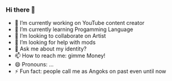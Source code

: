 ### Hi there 👋

- 🔭 I’m currently working on YouTube content creator
- 🌱 I’m currently learning Progamming Language
- 👯 I’m looking to collaborate on Artist
- 🤔 I’m looking for help with mods
- 💬 Ask me about my identity?
- 📫 How to reach me: gimme Money!
- 😄 Pronouns: ...
- ⚡ Fun fact: people call me as Angoks on past even until now

<!--
**Angoks/Angoks** is a ✨ _special_ ✨ repository because its `README.md` (this file) appears on your GitHub profile.

Here are some ideas to get you started:

- 🔭 I’m currently working on ...
- 🌱 I’m currently learning ...
- 👯 I’m looking to collaborate on ...
- 🤔 I’m looking for help with ...
- 💬 Ask me about ...
- 📫 How to reach me: ...
- 😄 Pronouns: ...
- ⚡ Fun fact: ...
-->
